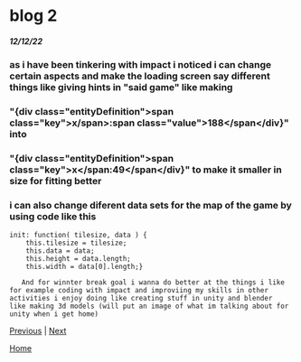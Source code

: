# blog 2
##### 12/12/22

### as i have been tinkering with impact i noticed i can change certain aspects and make the loading screen say different things   like giving hints in "said game" like making

### "{div class="entityDefinition">span class="key">x/span>:span class="value">188</span</div}" into


### "{div class="entityDefinition">span class="key">x</span:<span class="value">49</span</div}" to make it smaller in size for fitting better


### i can also change diferent data sets for the map of the game by using code like this 
	init: function( tilesize, data ) {
		this.tilesize = tilesize;
		this.data = data;
		this.height = data.length;
		this.width = data[0].length;}

       And for winnter break goal i wanna do better at the things i like for example coding with impact and improviing my skills in other activities i enjoy doing like creating stuff in unity and blender  like making 3d models (will put an image of what im talking about for unity when i get home)

[Previous](entry01.md) | [Next](entry03.md)

[Home](../README.md)
